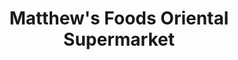 ---
title: "Matthew's Foods Oriental Supermarket"
url: /edinburgh/matthews-foods-oriental-supermarket/
shop: Lebensmittel
---
